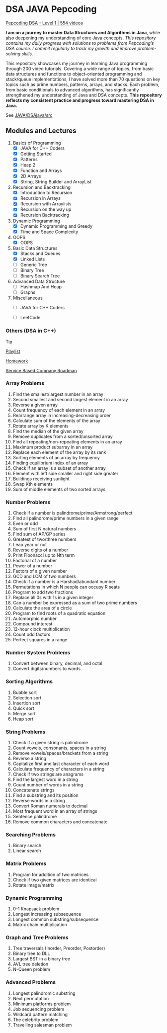 # DSA JAVA Pepcoding
[Pepcoding DSA - Level 1 | 554 videos](https://www.youtube.com/playlist?list=PL-Jc9J83PIiFj7YSPl2ulcpwy-mwj1SSk)  

**I am on a journey to master Data Structures and Algorithms in Java**, while also deepening my understanding of core Java concepts. *This repository contains my daily progress with solutions to problems from Pepcoding’s DSA course. I commit regularly to track my growth and improve problem-solving skills.*  

This repository showcases my journey in learning Java programming through 200 video tutorials. Covering a wide range of topics, from basic data structures and functions to object-oriented programming and stack/queue implementations, I have solved more than 70 questions on key topics such as prime numbers, patterns, arrays, and stacks. Each problem, from basic conditionals to advanced algorithms, has significantly strengthened my understanding of Java and DSA concepts. **This repository reflects my consistent practice and progress toward mastering DSA in Java.**  

See [JAVA/DSAjava/src](https://github.com/ankitT20/DSA/tree/main/JAVA/DSAjava/src)
  

## Modules and Lectures

1. Basics of Programming 
   - [x] JAVA for C++ Coders
   - [x] Getting Started
   - [x] Patterns
   - [x] Heap 2
   - [x] Function and Arrays
   - [x] 2D Arrays
   - [x] String, String Builder and ArrayList

2. Recursion and Backtracking 
   - [x] Introduction to Recursion
   - [x] Recursion in Arrays
   - [x] Recursion with Arraylists
   - [x] Recursion on the way up
   - [x] Recursion Backtracking

3. Dynamic Programming 
   - [x] Dynamic Programming and Greedy
   - [x] Time and Space Complexity

4. OOPS  
   - [x] OOPS

5. Basic Data Structures 
   - [x] Stacks and Queues
   - [x] Linked Lists
   - [ ] Generic Tree
   - [ ] Binary Tree
   - [ ] Binary Search Tree

6. Advanced Data Structure 
   - [ ] Hashmap And Heap
   - [ ] Graphs

7. Miscellaneous 
   - [ ] JAVA for C++ Coders
   - [ ] LeetCode
  
  
  
<!--   
> Key concepts learned from playlist:
> 
> **Data Structures**
> 
> 1. Variables in Java
> 2. Loops (Java Foundation Course | Lecture 8)
> 3. Conditional Statements (If, Else if and Else) (Java Foundation Course | Lecture 5)
> 
> **Functions**
> 
> 1. Introduction to Functions
> 
> **Number Systems**
> 
> 1. Decimal to any Base (Introduction to Number System | Lecture 15)
> 2. Any base to decimal (Introduction to Number System | Lecture 16)
> 3. Any base to any base (Introduction to Number System | Lecture 18)
> 
> **Arrays**
> 
> 1. Arrays - Memory (Introduction to Arrays | Lecture 19)
> 2. Find Element in Array (Introduction to Arrays | Lecture 20)
> 3. Sum of two arrays (Introduction to Arrays | Lecture 21)
> 4. Difference of two arrays (Introduction to Arrays | Lecture 22)
> 
> **Stacks and Queues**
> 
> 1. Introduction to Stacks and its usage
> 2. Duplicate Brackets (Introduction to Stacks and its usage | Lecture 23)
> 3. Balanced Brackets (Introduction to Stacks and its usage | Lecture 24)
> 4. Next Greater Element on the Right (Introduction to Stacks and its usage | Lecture 25)
> 5. Stock Span (Introduction to Stacks and its usage | Lecture 26)
> 6. Largest Area Histogram (Introduction to Stacks and its usage | Lecture 27)
> 7. Sliding Window Maximum (Introduction to Stacks and its usage | Lecture 28)
> 8. Infix Evaluation (Introduction to Stacks and its usage | Lecture 29)
> 
> **Queues**
> 
> 1. Queues | Introduction and Usage
> 
> **Object-Oriented Programming (OOPs)**
> 
> 1. OOP's - Classes and Objects
> 2. Build Normal Stack (OOP's - Classes and Objects | Lecture 31)
> 3. Build Dynamic Stack (OOP's - Classes and Objects | Lecture 32)
> 4. Minimum Stack - 1 (OOP's - Classes and Objects | Lecture 33)
> 5. Minimum Stack - 2 (OOP's - Classes and Objects | Lecture 34)
> 
> **Miscellaneous**
> 
> 1. Prime Factorization (Java Foundation Course | Lecture 29)
> 2. Pythagorean Triplets (Java Foundation Course | Lecture 30)
> 3. Pattern-based questions (Pattern-1 to Pattern-20)
 -->  
### Others (DSA in C++)
> [!TIP]
> [Playlist](https://www.youtube.com/playlist?list=PLQEaRBV9gAFu4ovJ41PywklqI7IyXwr01)
> 
> [Homework](https://drive.google.com/drive/folders/1N9UUtFHRe5a8h1vq3iEVEyvXM5sZDRHv)
> 
> [Service Based Company Roadmap](https://docs.google.com/document/d/1G5PaQZnAXNI7X26j-CBAMQY3x1E6_wEnUkLsLnkSGr4/edit)
> 
> ### Array Problems
> 1. Find the smallest/largest number in an array
> 2. Second smallest and second largest element in an array
> 3. Reverse a given array
> 4. Count frequency of each element in an array
> 5. Rearrange array in increasing-decreasing order
> 6. Calculate sum of the elements of the array
> 7. Rotate array by K elements
> 8. Find the median of the given array
> 9. Remove duplicates from a sorted/unsorted array
> 10. Find all repeating/non-repeating elements in an array
> 11. Maximum product subarray in an array
> 12. Replace each element of the array by its rank
> 13. Sorting elements of an array by frequency
> 14. Finding equilibrium index of an array
> 15. Check if an array is a subset of another array
> 16. Element with left side smaller and right side greater
> 17. Buildings receiving sunlight
> 18. Swap Kth elements
> 19. Sum of middle elements of two sorted arrays
> 
> ### Number Problems
> 1. Check if a number is palindrome/prime/Armstrong/perfect
> 2. Find all palindrome/prime numbers in a given range
> 3. Even or odd
> 4. Sum of first N natural numbers
> 5. Find sum of AP/GP series
> 6. Greatest of two/three numbers
> 7. Leap year or not
> 8. Reverse digits of a number
> 9. Print Fibonacci up to Nth term
> 10. Factorial of a number
> 11. Power of a number
> 12. Factors of a given number
> 13. GCD and LCM of two numbers
> 14. Check if a number is a Harshad/abundant number
> 15. Permutations in which N people can occupy R seats
> 16. Program to add two fractions
> 17. Replace all 0s with 1s in a given integer
> 18. Can a number be expressed as a sum of two prime numbers
> 19. Calculate the area of a circle
> 20. Program to find roots of a quadratic equation
> 21. Automorphic number
> 22. Compound interest
> 23. 12-hour clock multiplication
> 24. Count odd factors
> 25. Perfect squares in a range
> 
> ### Number System Problems
> 1. Convert between binary, decimal, and octal
> 2. Convert digits/numbers to words
> 
> ### Sorting Algorithms
> 1. Bubble sort
> 2. Selection sort
> 3. Insertion sort
> 4. Quick sort
> 5. Merge sort
> 6. Heap sort
> 
> ### String Problems
> 1. Check if a given string is palindrome
> 2. Count vowels, consonants, spaces in a string
> 3. Remove vowels/spaces/brackets from a string
> 4. Reverse a string
> 5. Capitalize first and last character of each word
> 6. Calculate frequency of characters in a string
> 7. Check if two strings are anagrams
> 8. Find the largest word in a string
> 9. Count number of words in a string
> 10. Concatenate strings
> 11. Find a substring and its position
> 12. Reverse words in a string
> 13. Convert Roman numerals to decimal
> 14. Most frequent word in an array of strings
> 15. Sentence palindrome
> 16. Remove common characters and concatenate
> 
> ### Searching Problems
> 1. Binary search
> 2. Linear search
> 
> ### Matrix Problems
> 1. Program for addition of two matrices
> 2. Check if two given matrices are identical
> 3. Rotate image/matrix
> 
> ### Dynamic Programming
> 1. 0-1 Knapsack problem
> 2. Longest increasing subsequence
> 3. Longest common substring/subsequence
> 4. Matrix chain multiplication
> 
> ### Graph and Tree Problems
> 1. Tree traversals (Inorder, Preorder, Postorder)
> 2. Binary tree to DLL
> 3. Largest BST in a binary tree
> 4. AVL tree deletion
> 5. N-Queen problem
> 
> ### Advanced Problems
> 1. Longest palindromic substring
> 2. Next permutation
> 3. Minimum platforms problem
> 4. Job sequencing problem
> 5. Wildcard pattern matching
> 6. The celebrity problem
> 7. Travelling salesman problem
> 